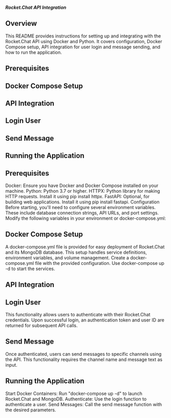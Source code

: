 
***Rocket.Chat API Integration***

## Overview
This README provides instructions for setting up and integrating with the Rocket.Chat API using Docker and Python. It covers configuration, Docker Compose setup, API integration for user login and message sending, and how to run the application.


## Prerequisites
## Docker Compose Setup
## API Integration
## Login User
## Send Message
## Running the Application



## Prerequisites
Docker: Ensure you have Docker and Docker Compose installed on your machine.
Python: Python 3.7 or higher.
HTTPX: Python library for making HTTP requests. Install it using pip install httpx.
FastAPI: Optional, for building web applications. Install it using pip install fastapi.
Configuration
Before starting, you'll need to configure several environment variables. These include database connection strings, API URLs, and port settings. Modify the following variables in your environment or docker-compose.yml:


## Docker Compose Setup
A docker-compose.yml file is provided for easy deployment of Rocket.Chat and its MongoDB database. This setup handles service definitions, environment variables, and volume management.
Create a docker-compose.yml file with the provided configuration.
Use docker-compose up -d to start the services.

## API Integration

## Login User
This functionality allows users to authenticate with their Rocket.Chat credentials. Upon successful login, an authentication token and user ID are returned for subsequent API calls.

## Send Message
Once authenticated, users can send messages to specific channels using the API. This functionality requires the channel name and message text as input.

## Running the Application
Start Docker Containers: Run "docker-compose up -d" to launch Rocket.Chat and MongoDB.
Authenticate: Use the login function to authenticate a user.
Send Messages: Call the send message function with the desired parameters.

